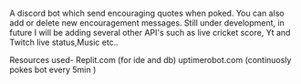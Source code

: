 A discord bot which send encouraging quotes when poked. You can also add or delete new encouragement messages.
Still under development, in future I will be adding several other API's such as live cricket score, 
Yt and Twitch live status,Music etc..


Resources used- Replit.com (for ide and db)
                uptimerobot.com (continuosly pokes bot every 5min )
